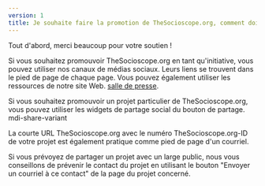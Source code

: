 ```yaml
---
version: 1
title: Je souhaite faire la promotion de TheSocioscope.org, comment dois-je procéder ?
---
```


Tout d'abord, merci beaucoup pour votre soutien !

Si vous souhaitez promouvoir TheSocioscope.org en tant qu'initiative, vous pouvez utiliser nos canaux de médias sociaux. Leurs liens se trouvent dans le pied de page de chaque page. Vous pouvez également utiliser les ressources de notre site Web. [salle de presse](https://TheSocioscope.org/press_room).

Si vous souhaitez promouvoir un projet particulier de TheSocioscope.org, vous pouvez utiliser les widgets de partage social du bouton de partage. <v-avatar color="primary" size="24"><v-icon dark small> mdi-share-variant </v-icon> </v-avatar>

La courte URL TheSocioscope.org avec le numéro TheSocioscope.org-ID de votre projet est également pratique comme pied de page d'un courriel.

Si vous prévoyez de partager un projet avec un large public, nous vous conseillons de prévenir le contact du projet en utilisant le bouton "Envoyer un courriel à ce contact" de la page du projet concerné.
